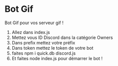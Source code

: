 # Bot Gif
Bot Gif pour vos serveur gif !

1. Allez dans index.js
2. Mettez vous ID Discord dans la catégorie Owners
3. Dans prefix mettez votre préfix
4. Dans token mettez le token de votre bot
5. faites npm i quick.db discord.js
6. Et faites node index.js pour démarrer le bot !
